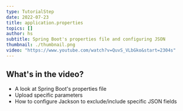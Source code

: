 ```yaml
---
type: TutorialStep
date: 2022-07-23
title: application.properties
topics: []
author: hs
subtitle: Spring Boot's properties file and configuring JSON
thumbnail: ./thumbnail.png
video: "https://www.youtube.com/watch?v=QuvS_VLbGko&start=2304s"
---
```


## What's in the video?

- A look at Spring Boot's properties file
- Upload specific parameters
- How to configure Jackson to exclude/include specific JSON fields
